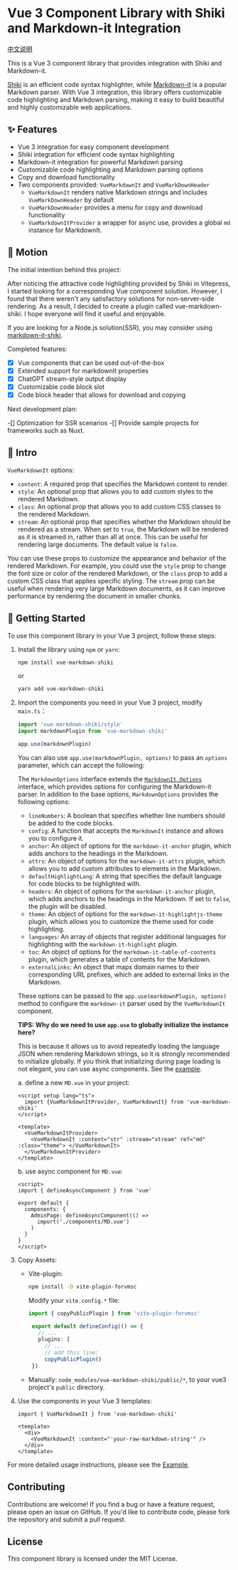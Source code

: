# Vue 3 Component Library with Shiki and Markdown-it Integration

[中文说明](./README-cn.md)

This is a Vue 3 component library that provides integration with Shiki and Markdown-it.

[Shiki](https://github.com/shikijs/shiki) is an efficient code syntax highlighter, while [Markdown-it](https://github.com/markdown-it/markdown-it) is a popular Markdown parser. With Vue 3 integration, this library offers customizable code highlighting and Markdown parsing, making it easy to build beautiful and highly customizable web applications.

## ✨ Features

- Vue 3 integration for easy component development
- Shiki integration for efficient code syntax highlighting
- Markdown-it integration for powerful Markdown parsing
- Customizable code highlighting and Markdown parsing options
- Copy and download functionality
- Two components provided: `VueMarkdownIt` and `VueMarkDownHeader`
  - `VueMarkdownIt` renders native Markdown strings and includes `VueMarkDownHeader` by default
  - `VueMarkDownHeader` provides a menu for copy and download functionality
  - `VueMarkdownItProvider` a wrapper for async use, provides a global `md` instance for MarkdownIt.

## 🌈 Motion

The initial intention behind this project:

After noticing the attractive code highlighting provided by Shiki in Vitepress, I started looking for a corresponding Vue component solution. However, I found that there weren't any satisfactory solutions for non-server-side rendering. As a result, I decided to create a plugin called vue-markdown-shiki. I hope everyone will find it useful and enjoyable.

If you are looking for a Node.js solution(SSR), you may consider using [markdown-it-shiki](https://www.npmjs.com/package/markdown-it-shiki).

Completed features:

-[x] Vue components that can be used out-of-the-box
-[x] Extended support for markdownIt properties
-[x] ChatGPT stream-style output display
-[x] Customizable code block slot
-[x] Code block header that allows for download and copying

Next development plan:

-[] Optimization for SSR scenarios
-[] Provide sample projects for frameworks such as Nuxt.

## 📝 Intro

`VueMarkdownIt` options:

- `content`: A required prop that specifies the Markdown content to render.
- `style`: An optional prop that allows you to add custom styles to the rendered Markdown.
- `class`: An optional prop that allows you to add custom CSS classes to the rendered Markdown.
- `stream`: An optional prop that specifies whether the Markdown should be rendered as a stream. When set to `true`, the Markdown will be rendered as it is streamed in, rather than all at once. This can be useful for rendering large documents. The default value is `false`.

You can use these props to customize the appearance and behavior of the rendered Markdown. For example, you could use the `style` prop to change the font size or color of the rendered Markdown, or the `class` prop to add a custom CSS class that applies specific styling. The `stream` prop can be useful when rendering very large Markdown documents, as it can improve performance by rendering the document in smaller chunks.

## 🚀 Getting Started

To use this component library in your Vue 3 project, follow these steps:

1. Install the library using `npm` or `yarn`:

   ```bash
   npm install vue-markdown-shiki
   ```

   or

   ```bash
   yarn add vue-markdown-shiki
   ```

2. Import the components you need in your Vue 3 project, modify `main.ts`：

   ```typescript
   import 'vue-markdown-shiki/style'
   import markdownPlugin from 'vue-markdown-shiki'
   
   app.use(markdownPlugin)
   ```

   You can also use `app.use(markdownPlugin, options)` to pass an `options` parameter, which can accept the following:

   The `MarkdownOptions` interface extends the [`MarkdownIt.Options`](https://markdown-it.github.io/markdown-it/#MarkdownIt.new) interface, which provides options for configuring the Markdown-it parser. In addition to the base options, `MarkdownOptions` provides the following options:

   - `lineNumbers`: A boolean that specifies whether line numbers should be added to the code blocks.
   - `config`: A function that accepts the `MarkdownIt` instance and allows you to configure it.
   - `anchor`: An object of options for the `markdown-it-anchor` plugin, which adds anchors to the headings in the Markdown.
   - `attrs`: An object of options for the `markdown-it-attrs` plugin, which allows you to add custom attributes to elements in the Markdown.
   - `defaultHighlightLang`: A string that specifies the default language for code blocks to be highlighted with.
   - `headers`: An object of options for the `markdown-it-anchor` plugin, which adds anchors to the headings in the Markdown. If set to `false`, the plugin will be disabled.
   - `theme`: An object of options for the `markdown-it-highlightjs-theme` plugin, which allows you to customize the theme used for code highlighting.
   - `languages`: An array of objects that register additional languages for highlighting with the `markdown-it-highlight` plugin.
   - `toc`: An object of options for the `markdown-it-table-of-contents` plugin, which generates a table of contents for the Markdown.
   - `externalLinks`: An object that maps domain names to their corresponding URL prefixes, which are added to external links in the Markdown.

   These options can be passed to the `app.use(markdownPlugin, options)` method to configure the `markdown-it` parser used by the `VueMarkdownIt` component.

   **TIPS: Why do we need to use `app.use` to globally initialize the instance here?**

   This is because it allows us to avoid repeatedly loading the language JSON when rendering Markdown strings, so it is strongly recommended to initialize globally. If you think that initializing during page loading is not elegant, you can use async components. See the [example](https://vuejs.org/guide/components/async.html).

   a. define a new `MD.vue` in your project:

   ```vue
   <script setup lang="ts">
     import {VueMarkdownItProvider, VueMarkdownIt} from 'vue-markdown-shiki'
   </script>
   
   <template>
     <VueMarkdownItProvider>
       <VueMarkdownIt :content="str" :stream="stream" ref="md" :class="theme"> </VueMarkdownIt>
     </VueMarkdownItProvider>
   </template>
   ```

   b. use async component for `MD.vue`:

   ```vue
   <script>
   import { defineAsyncComponent } from 'vue'
   
   export default {
     components: {
       AdminPage: defineAsyncComponent(() =>
         import('./components/MD.vue')
       )
     }
   }
   </script>
   ```

   

3. Copy Assets:

   - Vite-plugin:

     ```bash
     npm install -D vite-plugin-forvmsc
     ```

     Modify your `vite.config.*` file:

     ```typescript
     import { copyPublicPlugin } from 'vite-plugin-forvmsc'

      export default defineConfig(() => {
        // ...
        plugins: [
          // ...
          // add this line:
          copyPublicPlugin()
      })

     ```

   - Manually: `node_modules/vue-markdown-shiki/public/*`, to your vue3 project's `public` directory.

4. Use the components in your Vue 3 templates:

   ```vue
   import { VueMarkdownIt } from 'vue-markdown-shiki'
   
   <template>
     <div>
       <VueMarkdownIt :content="'your-raw-markdown-string'" />
     </div>
   </template>
   ```

For more detailed usage instructions, please see the [Example](https://toimc.github.io/vue-markdown-shiki/).



## Contributing

Contributions are welcome! If you find a bug or have a feature request, please open an issue on GitHub. If you'd like to contribute code, please fork the repository and submit a pull request.

## License

This component library is licensed under the MIT License.
